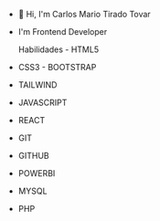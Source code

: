 - 👋 Hi, I'm Carlos Mario Tirado Tovar
- I'm Frontend Developer

  Habilidades     - HTML5
- CSS3            - BOOTSTRAP
- TAILWIND
- JAVASCRIPT
- REACT
- GIT
- GITHUB
- POWERBI
- MYSQL
- PHP


<!---
carlostirado23/carlostirado23 is a ✨ special ✨ repository because its `README.md` (this file) appears on your GitHub profile.
You can click the Preview link to take a look at your changes.
--->
